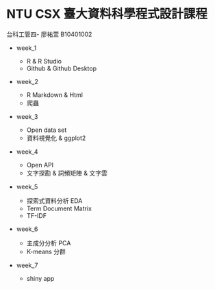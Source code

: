 # NTU CSX 臺大資料科學程式設計課程

台科工管四- 廖祐萱 B10401002

- week_1
  - R & R Studio
  - Github & Github Desktop

- week_2
  - R Markdown & Html
  - 爬蟲
 
- week_3
  - Open data set
  - 資料視覺化 & ggplot2
  
- week_4
  - Open API
  - 文字探勘 & 詞頻矩陣 & 文字雲
  
- week_5
  - 探索式資料分析 EDA
  - Term Document Matrix
  - TF-IDF

- week_6
  - 主成分分析 PCA
  - K-means 分群
 
- week_7
  - shiny app

